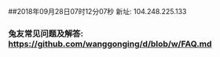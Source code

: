 ##2018年09月28日07时12分07秒 新址: 104.248.225.133
### 兔友常见问题及解答: https://github.com/wanggonging/d/blob/w/FAQ.md
